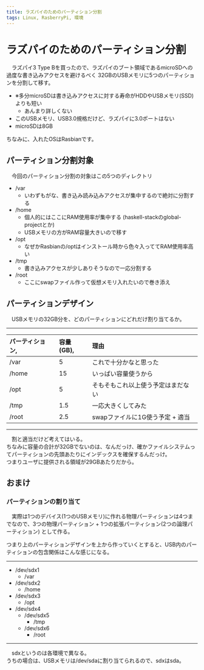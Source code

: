 ```yaml
---
title: ラズパイのためのパーティション分割
tags: Linux, RasberryPi, 環境
---
```

# ラズパイのためのパーティション分割
　ラズパイ3 Type Bを買ったので、ラズパイのブート領域であるmicroSDへの過度な書き込みアクセスを避けるべく
32GBのUSBメモリに5つのパーティションを分割して移す。

- ※多分microSDは書き込みアクセスに対する寿命がHDDやUSBメモリ(SSD)よりも短い
    - あんまり詳しくない
- このUSBメモリ、USB3.0規格だけど、ラズパイに3.0ポートはない
- microSDは8GB

ちなみに、入れたOSはRasbianです。


## パーティション分割対象
　今回のパーティション分割の対象はこの5つのディレクトリ

- /var
    - いわずもがな、書き込み読み込みアクセスが集中するので絶対に分割する
- /home
    - 個人的にはここにRAM使用率が集中する (haskell-stackのglobal-projectとか)
    - USBメモリの方がRAM容量大きいので移す
- /opt
    - なぜかRasbianの/optはインストール時から色々入っててRAM使用率高い
- /tmp
    - 書き込みアクセスが少しありそうなので一応分割する
- /root
    - ここにswapファイル作って仮想メモリ入れたいので巻き添え


## パーティションデザイン
　USBメモリの32GB分を、どのパーティションにどれだけ割り当てるか。

- - -

| パーティション, | 容量(GB), | 理由                               |
|:----------------|:----------|:-----------------------------------|
| /var            | 5         | これで十分かなと思った             |
| /home           | 15        | いっぱい容量使うから               |
| /opt            | 5         | そもそもこれ以上使う予定はまだない |
| /tmp            | 1.5       | 一応大きくしてみた                 |
| /root           | 2.5       | swapファイルに1G使う予定 + 適当    |

- - -

　割と適当だけど考えてはいる。  
ちなみに容量の合計が32GBでないのは、なんだっけ、確かファイルシステムってパーティションの先頭あたりにインデックスを確保するんだっけ。  
つまりユーザに提供される領域が29GBあたりだから。


## おまけ
### パーティションの割り当て
　実際は1つのデバイス(1つのUSBメモリ)に作れる物理パーティションは4つまでなので、3つの物理パーティション + 1つの拡張パーティション(2つの論理パーティション)
として作る。

つまり上のパーティションデザインを上から作っていくとすると、USB内のパーティションの包含関係はこんな感じになる。

- - -

- /dev/sdx1
    - /var
- /dev/sdx2
    - /home
- /dev/sdx3
    - /opt
- /dev/sdx4
    - /dev/sdx5
        - /tmp
    - /dev/sdx6
        - /root

- - -

　sdxというのは各環境で異なる。  
うちの場合は、USBメモリは/dev/sdaに割り当てられるので、sdxはsda。
